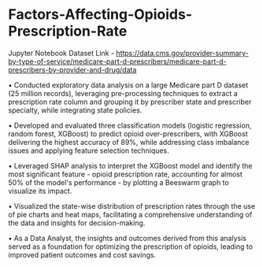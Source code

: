 # Factors-Affecting-Opioids-Prescription-Rate
Jupyter Notebook
Dataset Link - https://data.cms.gov/provider-summary-by-type-of-service/medicare-part-d-prescribers/medicare-part-d-prescribers-by-provider-and-drug/data

• Conducted exploratory data analysis on a large Medicare part D dataset (25 million records), leveraging pre-processing techniques to extract a prescription rate column and grouping it by prescriber state and prescriber specialty, while integrating state policies.

• Developed and evaluated three classification models (logistic regression, random forest, XGBoost) to predict opioid over-prescribers, with XGBoost delivering the highest accuracy of 89%, while addressing class imbalance issues and applying feature selection techniques.

• Leveraged SHAP analysis to interpret the XGBoost model and identify the most significant feature - opioid prescription rate, accounting for almost 50% of the model's performance - by plotting a Beeswarm graph to visualize its impact.

• Visualized the state-wise distribution of prescription rates through the use of pie charts and heat maps, facilitating a comprehensive understanding of the data and insights for decision-making.

• As a Data Analyst, the insights and outcomes derived from this analysis served as a foundation for optimizing the prescription of opioids, leading to improved patient outcomes and cost savings.
